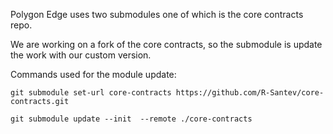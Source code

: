 Polygon Edge uses two submodules one of which is the core contracts repo.

We are working on a fork of the core contracts, so the submodule is update the work with our custom version.

Commands used for the module update:

```
git submodule set-url core-contracts https://github.com/R-Santev/core-contracts.git
```

```
git submodule update --init  --remote ./core-contracts
```
